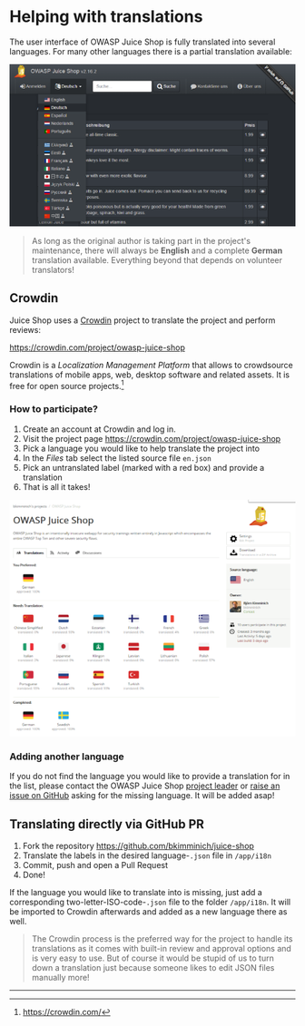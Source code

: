 # Helping with translations

The user interface of OWASP Juice Shop is fully translated into
several languages. For many other languages there is a partial translation
available:

![Language selection dropdown](img/languages.png)

> As long as the original author is taking part in the project's
 maintenance, there will always be **English** and a complete **German**
 translation available. Everything beyond that depends on volunteer translators!

## Crowdin

Juice Shop uses a [Crowdin](https://crowdin.com) project to translate the project and
perform reviews:

<https://crowdin.com/project/owasp-juice-shop>

Crowdin is a _Localization Management Platform_ that allows to crowdsource
translations of mobile apps, web, desktop software and related assets. It is free
for open source projects.[^1]

### How to participate?

1. Create an account at Crowdin and log in.
2. Visit the project page https://crowdin.com/project/owasp-juice-shop
3. Pick a language you would like to help translate the project into
4. In the _Files_ tab select the listed source file `en.json`
5. Pick an untranslated label (marked with a red box) and provide a translation
6. That is all it takes!

![Crowdin project page](img/crowdin_project.png)

### Adding another language

If you do not find the language you would like to provide a translation for
in the list, please contact the OWASP Juice Shop [project leader](mailto:bjoern.kimminich@owasp.org)
or [raise an issue on GitHub](https://github.com/bkimminich/juice-shop/issues/new) asking for the missing language. It will be added asap!

## Translating directly via GitHub PR

1. Fork the repository https://github.com/bkimminich/juice-shop
2. Translate the labels in the desired language-`.json` file in `/app/i18n`
3. Commit, push and open a Pull Request
4. Done!

If the language you would like to translate into is missing, just add a corresponding
two-letter-ISO-code-`.json` file to the folder `/app/i18n`. It will be imported to
Crowdin afterwards and added as a new language there as well.

> The Crowdin process is the preferred way for the project to handle its translations as it comes with built-in
 review and approval options and is very easy to use. But of course it would be stupid of us to turn down a
 translation just because someone likes to edit JSON files manually more!

----

[^1]: https://crowdin.com/
